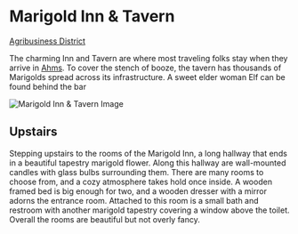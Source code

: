 # Marigold Inn & Tavern
[Agribusiness District](Agribusiness%20District%20Overview.md)

The charming Inn and Tavern are where most traveling folks stay when they arrive in [Ahms](../Ahms%20Overview.md). To cover the stench of booze, the tavern has thousands of Marigolds spread across its infrastructure. A sweet elder woman Elf can be found behind the bar

![Marigold Inn & Tavern Image](https://media.discordapp.net/attachments/1037430654041858058/1038298544710373476/IMG_4005.jpg?width=890&height=594)

## Upstairs
Stepping upstairs to the rooms of the Marigold Inn, a long hallway that ends in a beautiful tapestry marigold flower. Along this hallway are wall-mounted candles with glass bulbs surrounding them. There are many rooms to choose from, and a cozy atmosphere takes hold once inside. A wooden framed bed is big enough for two, and a wooden dresser with a mirror adorns the entrance room. Attached to this room is a small bath and restroom with another marigold tapestry covering a window above the toilet. Overall the rooms are beautiful but not overly fancy.